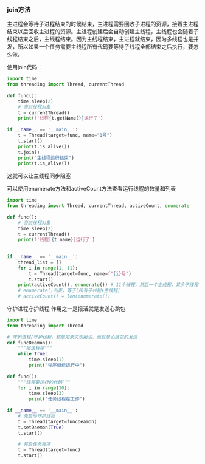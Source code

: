 ### join方法

主进程会等待子进程结束的时候结束，主进程需要回收子进程的资源，接着主进程结束以后回收主进程的资源。主进程创建后会自动创建主线程，主线程也会随着子线程结束之后，主线程结束。因为主线程结束，主进程就结束，因为多线程也是并发，所以如果一个任务需要主线程所有代码要等待子线程全部结束之后执行，要怎么做。

使用join代码：
```python
import time  
from threading import Thread, currentThread  
  
def func():  
    time.sleep(2)  
    # 当前线程对象  
    t = currentThread()  
    print(f'线程{t.getName()}运行了')  
  
if __name__ == '__main__':  
    t = Thread(target=func, name="1号")  
    t.start()  
    print(t.is_alive())  
    t.join()  
    print("主线程运行结束")  
    print(t.is_alive())
```
这就可以让主线程同步阻塞

可以使用enumerate方法和activeCount方法查看运行线程的数量和列表
```python
import time  
from threading import Thread, currentThread, activeCount, enumerate  
  
def func():  
    # 当前线程对象  
    time.sleep(2)  
    t = currentThread()  
    print(f'线程[{t.name}]运行了')  
  
  
if __name__ == '__main__':  
    thread_list = []  
    for i in range(1, 11):  
        t = Thread(target=func, name=f"{i}号")  
        t.start()  
    print(activeCount(), enumerate()) # 11个线程，然后一个主线程，其余子线程  
    # enumerate()列表，等于[所有子线程+主线程]  
    # activeCount() = len(enumerate())
```

守护进程守护线程
作用之一是报活就是发送心跳包
```python
import time  
from threading import Thread  
  
# 守护进程/守护线程，都是用来实现报活，也就是心跳包的发送  
def funcDeamon():  
    """报活程序"""  
    while True:  
        time.sleep(1)  
        print("程序继续运行中")  
  
def func():  
    """线程要运行的代码"""  
    for i in range(30):  
        time.sleep(3)  
        print("任务线程在工作")  
  
if __name__ == '__main__':  
    # 先启动守护线程  
    t = Thread(target=funcDeamon)  
    t.setDaemon(True)  
    t.start()  
  
    # 开启任务程序  
    t = Thread(target=func)  
    t.start()
```
